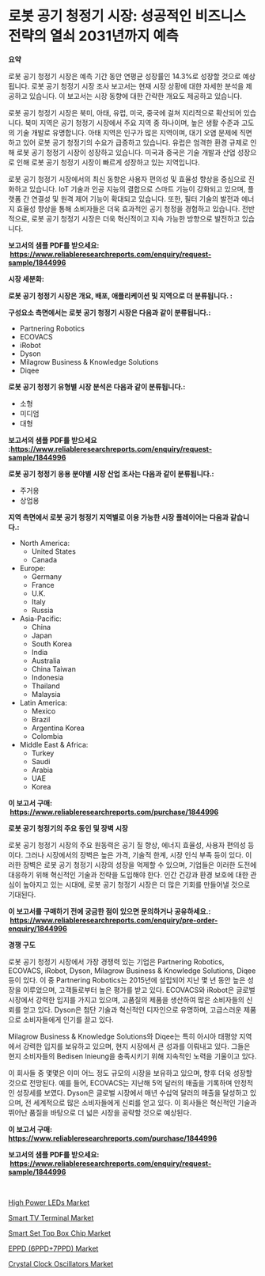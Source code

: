<p><h1>로봇 공기 청정기 시장: 성공적인 비즈니스 전략의 열쇠 2031년까지 예측</h1></p><p><strong>요약</strong></p>
<p><p>로봇 공기 청정기 시장은 예측 기간 동안 연평균 성장률인 14.3%로 성장할 것으로 예상됩니다. 로봇 공기 청정기 시장 조사 보고서는 현재 시장 상황에 대한 자세한 분석을 제공하고 있습니다. 이 보고서는 시장 동향에 대한 간략한 개요도 제공하고 있습니다.</p><p>로봇 공기 청정기 시장은 북미, 아태, 유럽, 미국, 중국에 걸쳐 지리적으로 확산되어 있습니다. 북미 지역은 공기 청정기 시장에서 주요 지역 중 하나이며, 높은 생활 수준과 고도의 기술 개발로 유명합니다. 아태 지역은 인구가 많은 지역이며, 대기 오염 문제에 직면하고 있어 로봇 공기 청정기의 수요가 급증하고 있습니다. 유럽은 엄격한 환경 규제로 인해 로봇 공기 청정기 시장이 성장하고 있습니다. 미국과 중국은 기술 개발과 산업 성장으로 인해 로봇 공기 청정기 시장이 빠르게 성장하고 있는 지역입니다.</p><p>로봇 공기 청정기 시장에서의 최신 동향은 사용자 편의성 및 효율성 향상을 중심으로 진화하고 있습니다. IoT 기술과 인공 지능의 결합으로 스마트 기능이 강화되고 있으며, 플랫폼 간 연결성 및 원격 제어 기능이 확대되고 있습니다. 또한, 필터 기술의 발전과 에너지 효율성 향상을 통해 소비자들은 더욱 효과적인 공기 청정을 경험하고 있습니다. 전반적으로, 로봇 공기 청정기 시장은 더욱 혁신적이고 지속 가능한 방향으로 발전하고 있습니다.</p></p>
<p><strong>보고서의 샘플 PDF를 받으세요: &nbsp;<a href="https://www.reliableresearchreports.com/enquiry/request-sample/1844996">https://www.reliableresearchreports.com/enquiry/request-sample/1844996</a></strong></p>
<p><strong>시장 세분화:</strong></p>
<p><strong> 로봇 공기 청정기 시장은 개요, 배포, 애플리케이션 및 지역으로 더 분류됩니다. :</strong></p>
<p><strong>구성요소 측면에서는 로봇 공기 청정기 시장은 다음과 같이 분류됩니다.:</strong></p>
<p><ul><li>Partnering Robotics</li><li>ECOVACS</li><li>iRobot</li><li>Dyson</li><li>Milagrow Business & Knowledge Solutions</li><li>Diqee</li></ul></p>
<p><strong> 로봇 공기 청정기 유형별 시장 분석은 다음과 같이 분류됩니다.:</strong></p>
<p><ul><li>소형</li><li>미디엄</li><li>대형</li></ul></p>
<p><strong>보고서의 샘플 PDF를 받으세요 :<a href="https://www.reliableresearchreports.com/enquiry/request-sample/1844996">https://www.reliableresearchreports.com/enquiry/request-sample/1844996</a></strong></p>
<p><strong> 로봇 공기 청정기 응용 분야별 시장 산업 조사는 다음과 같이 분류됩니다.:</strong></p>
<p><ul><li>주거용</li><li>상업용</li></ul></p>
<p><strong>지역 측면에서 로봇 공기 청정기 지역별로 이용 가능한 시장 플레이어는 다음과 같습니다.:</strong></p>
<p><ul>
    <li>
        North America:
        <ul>
            <li>United States</li>
            <li>Canada</li>
        </ul>
    </li>
    <li>
        Europe:
        <ul>
            <li>Germany</li>
            <li>France</li>
            <li>U.K.</li>
            <li>Italy</li>
            <li>Russia</li>
        </ul>
    </li>
    <li>
        Asia-Pacific:
        <ul>
            <li>China</li>
            <li>Japan</li>
            <li>South Korea</li>
            <li>India</li>
            <li>Australia</li>
            <li>China Taiwan</li>
            <li>Indonesia</li>
            <li>Thailand</li>
            <li>Malaysia</li>
        </ul>
    </li>
    <li>
        Latin America:
        <ul>
            <li>Mexico</li>
            <li>Brazil</li>
            <li>Argentina Korea</li>
            <li>Colombia</li>
        </ul>
    </li>
    <li>
        Middle East & Africa:
        <ul>
            <li>Turkey</li>
            <li>Saudi</li>
            <li>Arabia</li>
            <li>UAE</li>
            <li>Korea</li>
        </ul>
    </li>
    </ul></p>
<p><strong>이 보고서 구매: &nbsp;<a href="https://www.reliableresearchreports.com/purchase/1844996">https://www.reliableresearchreports.com/purchase/1844996</a></strong></p>
<p><strong>로봇 공기 청정기의 주요 동인 및 장벽 시장</strong></p>
<p><p>로봇 공기 청정기 시장의 주요 원동력은 공기 질 향상, 에너지 효율성, 사용자 편의성 등이다. 그러나 시장에서의 장벽은 높은 가격, 기술적 한계, 시장 인식 부족 등이 있다. 이러한 장벽은 로봇 공기 청정기 시장의 성장을 억제할 수 있으며, 기업들은 이러한 도전에 대응하기 위해 혁신적인 기술과 전략을 도입해야 한다. 인간 건강과 환경 보호에 대한 관심이 높아지고 있는 시대에, 로봇 공기 청정기 시장은 더 많은 기회를 만들어낼 것으로 기대된다.</p></p>
<p><strong>이 보고서를 구매하기 전에 궁금한 점이 있으면 문의하거나 공유하세요.: &nbsp;<a href="https://www.reliableresearchreports.com/enquiry/pre-order-enquiry/1844996">https://www.reliableresearchreports.com/enquiry/pre-order-enquiry/1844996</a></strong></p>
<p><strong>경쟁 구도</strong></p>
<p><p>로봇 공기 청정기 시장에서 가장 경쟁력 있는 기업은 Partnering Robotics, ECOVACS, iRobot, Dyson, Milagrow Business & Knowledge Solutions, Diqee 등이 있다. 이 중 Partnering Robotics는 2015년에 설립되어 지난 몇 년 동안 높은 성장을 이루었으며, 고객들로부터 높은 평가를 받고 있다. ECOVACS와 iRobot은 글로벌 시장에서 강력한 입지를 가지고 있으며, 고품질의 제품을 생산하여 많은 소비자들의 신뢰를 얻고 있다. Dyson은 첨단 기술과 혁신적인 디자인으로 유명하며, 고급스러운 제품으로 소비자들에게 인기를 끌고 있다.</p><p>Milagrow Business & Knowledge Solutions와 Diqee는 특히 아시아 태평양 지역에서 강력한 입지를 보유하고 있으며, 현지 시장에서 큰 성과를 이뤄내고 있다. 그들은 현지 소비자들의 Bedisen Inieung을 충족시키기 위해 지속적인 노력을 기울이고 있다.</p><p>이 회사들 중 몇몇은 이미 어느 정도 규모의 시장을 보유하고 있으며, 향후 더욱 성장할 것으로 전망된다. 예를 들어, ECOVACS는 지난해 5억 달러의 매출을 기록하며 안정적인 성장세를 보였다. Dyson은 글로벌 시장에서 매년 수십억 달러의 매출을 달성하고 있으며, 전 세계적으로 많은 소비자들에게 신뢰를 얻고 있다. 이 회사들은 혁신적인 기술과 뛰어난 품질을 바탕으로 더 넓은 시장을 공략할 것으로 예상된다.</p></p>
<p><strong>이 보고서 구매: &nbsp; <a href="https://www.reliableresearchreports.com/purchase/1844996">https://www.reliableresearchreports.com/purchase/1844996</a></strong></p>
<p><strong>보고서의 샘플 PDF를 받으세요: &nbsp;<a href="https://www.reliableresearchreports.com/enquiry/request-sample/1844996">https://www.reliableresearchreports.com/enquiry/request-sample/1844996</a></strong><strong></strong></p>
<p>&nbsp;</p>
<p><p><a href="https://view.publitas.com/reportprime-1/high-power-leds-market-offers-provide-insightful-data-for-the-time-period-from-2024-to-2031-and-also-provide-analysis-based-on-application-type-and-region/">High Power LEDs Market</a></p><p><a href="https://chivalrous-flock-a86.notion.site/Smart-TV-Terminal-Market-Analysis-and-Market-Size-Global-Industry-Overview-Market-Segmentation-and-b01a276b7815487399521b64cba56afc">Smart TV Terminal Market</a></p><p><a href="https://angry-finch-aaf.notion.site/Smart-Set-Top-Box-Chip-Market-Size-Growth-Outlook-from-2024-to-2031-projecting-at-Market-s-Trends--6c068783208f49048dcf789bc625feb3">Smart Set Top Box Chip Market</a></p><p><a href="https://github.com/yoshih12/Market-Research-Report-List-2/blob/main/eppd-6ppd7ppd-market.md">EPPD (6PPD+7PPD) Market</a></p><p><a href="https://view.publitas.com/reportprime-1/crystal-clock-oscillators-market-size-share-trends-analysis-report-by-application-regional-outlook-competitive-strategies-and-segment-forecasts-2024-2031/">Crystal Clock Oscillators Market</a></p></p>
